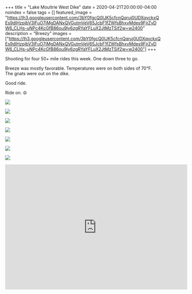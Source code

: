 +++
title =  "Lake Moultrie West Dike"
date = 2020-04-21T20:00:00-04:00
noindex = false
tags = []
featured_image = "https://lh3.googleusercontent.com/3bY0fgcQ0IJK5cfcnQqruj0UDXqvckxQEs9dlHzpjbV3lFuO7jMgDANxQVGutmVeV65JcbF1fZWfsBhxvMdes9FjrZyDW6_CLHs-uNPc4KcGfB86ou9ly6zgRYaYFLuX2JtMzTSif2w=w2400"
description = "Breezy"
images = ["https://lh3.googleusercontent.com/3bY0fgcQ0IJK5cfcnQqruj0UDXqvckxQEs9dlHzpjbV3lFuO7jMgDANxQVGutmVeV65JcbF1fZWfsBhxvMdes9FjrZyDW6_CLHs-uNPc4KcGfB86ou9ly6zgRYaYFLuX2JtMzTSif2w=w2400"]
+++

Shooting for four 50+ mile rides this week. One down three to go.

Breeze was mostly favorable. Temperatures were on both sides of 70℉. The gnats were out on the dike. 

Good ride.

Ride on. ☮

<a href='https://lh3.googleusercontent.com/3bY0fgcQ0IJK5cfcnQqruj0UDXqvckxQEs9dlHzpjbV3lFuO7jMgDANxQVGutmVeV65JcbF1fZWfsBhxvMdes9FjrZyDW6_CLHs-uNPc4KcGfB86ou9ly6zgRYaYFLuX2JtMzTSif2w=w2400'><img src='https://lh3.googleusercontent.com/3bY0fgcQ0IJK5cfcnQqruj0UDXqvckxQEs9dlHzpjbV3lFuO7jMgDANxQVGutmVeV65JcbF1fZWfsBhxvMdes9FjrZyDW6_CLHs-uNPc4KcGfB86ou9ly6zgRYaYFLuX2JtMzTSif2w=w2400'></a>

<a href='https://lh3.googleusercontent.com/5_9RQ0vKsLgyN3JRJ56DRJHxXGJkU2E5ZmNoT2FUFi4yrkP2q4MhNZRMnC3N8f3iOfHxM8OtHUp9a6UovmFTQ0Rl0AOoyuhIB4BHZjya7_kR2gnLy4Ed3_PQE543_0Pqi1Yo8Y0gA68=w2400'><img src='https://lh3.googleusercontent.com/5_9RQ0vKsLgyN3JRJ56DRJHxXGJkU2E5ZmNoT2FUFi4yrkP2q4MhNZRMnC3N8f3iOfHxM8OtHUp9a6UovmFTQ0Rl0AOoyuhIB4BHZjya7_kR2gnLy4Ed3_PQE543_0Pqi1Yo8Y0gA68=w2400'></a>

<a href='https://lh3.googleusercontent.com/VlQbiWrckEJMfbyymCP1nnGVSgl_o3WxHlfywblFo8gkZlQRMmrn-ylM_e8njhP3h07BGSByPf3TX3iLYubnkJ4GOOsLlWIXWQtFczDe7kuHJY1Q4mEnOB8e2nQdUpsr02Qwg3JUw7I=w2400'><img src='https://lh3.googleusercontent.com/VlQbiWrckEJMfbyymCP1nnGVSgl_o3WxHlfywblFo8gkZlQRMmrn-ylM_e8njhP3h07BGSByPf3TX3iLYubnkJ4GOOsLlWIXWQtFczDe7kuHJY1Q4mEnOB8e2nQdUpsr02Qwg3JUw7I=w2400'></a>

<a href='https://lh3.googleusercontent.com/YRi7DVo6z6ik11fKDkMYvC0KVWy5E4oEI4-jgVJZ_ODIjgyPgpoUzKtvXyz0YZqPWE3feAOkz-60ye-qy934E_2d3jLxKZGgJ5gBnXKYyGEU1y0nraNcfOSv7iFyFsy1O3SR4e4Vfxg=w2400'><img src='https://lh3.googleusercontent.com/YRi7DVo6z6ik11fKDkMYvC0KVWy5E4oEI4-jgVJZ_ODIjgyPgpoUzKtvXyz0YZqPWE3feAOkz-60ye-qy934E_2d3jLxKZGgJ5gBnXKYyGEU1y0nraNcfOSv7iFyFsy1O3SR4e4Vfxg=w2400'></a>

<a href='https://lh3.googleusercontent.com/fxpxL0Tc6gLyT408Bz1hCbkg8nluNfvuSseyfPxqIir8E_vSwGNj9u0gZYYwfxOfLvsGzzW_R0DVjC_UBBXBTaBONuqjaA-qRx7ucYNHuBA7UKxFZlu9EjqhSiQQul2H57ka2AQ9tqM=w2400'><img src='https://lh3.googleusercontent.com/fxpxL0Tc6gLyT408Bz1hCbkg8nluNfvuSseyfPxqIir8E_vSwGNj9u0gZYYwfxOfLvsGzzW_R0DVjC_UBBXBTaBONuqjaA-qRx7ucYNHuBA7UKxFZlu9EjqhSiQQul2H57ka2AQ9tqM=w2400'></a>

<a href='https://lh3.googleusercontent.com/Bgu4DoHcnxW1audhGFZkHinupBsGMtKsxekd3-AuI56pNvE0jwij7a9ndR4wuD0rZxAjDsTjd11iw4tK3FGzTwzggZgfSdvHlq1B__gMqhRNO-Wt6U0Jkb44iMt3tv69MMlrxb5w-bM=w2400'><img src='https://lh3.googleusercontent.com/Bgu4DoHcnxW1audhGFZkHinupBsGMtKsxekd3-AuI56pNvE0jwij7a9ndR4wuD0rZxAjDsTjd11iw4tK3FGzTwzggZgfSdvHlq1B__gMqhRNO-Wt6U0Jkb44iMt3tv69MMlrxb5w-bM=w2400'></a>

<a href='https://lh3.googleusercontent.com/re6as0cVyuX7B6356SrCVaEc2B9G6rwzV2uktBZ1Rts-LspGKW7S_yPi9EYczcKgDbqMo5xi6wN_anLe6-SPR8rtv5Rb3cJUWBnwPuCi4lDTJB7XU9g-oOhFv1YirhvusI0W9P0Mhiw=w2400'><img src='https://lh3.googleusercontent.com/re6as0cVyuX7B6356SrCVaEc2B9G6rwzV2uktBZ1Rts-LspGKW7S_yPi9EYczcKgDbqMo5xi6wN_anLe6-SPR8rtv5Rb3cJUWBnwPuCi4lDTJB7XU9g-oOhFv1YirhvusI0W9P0Mhiw=w2400'></a>

<iframe height='405' width='590' frameborder='0' allowtransparency='true' scrolling='no' src='https://www.strava.com/activities/3333757604/embed/10303c6ab5de2bac141a56aae4f531195fe4b15a'></iframe>
